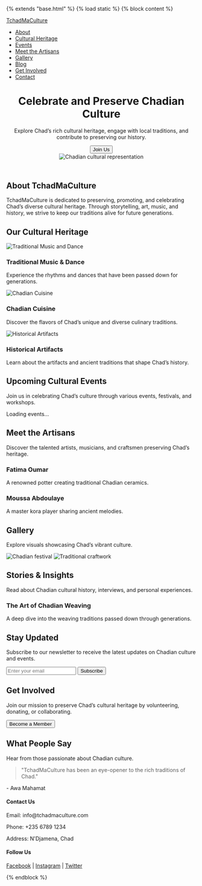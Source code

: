 {% extends "base.html" %}
{% load static %}
{% block content %}

<!-- Navigation Bar -->
<nav class="navbar sticky">
    <div class="navbar-container">
        <a href="/" class="navbar-logo" aria-label="Home">TchadMaCulture</a>
        <ul class="navbar-links">
            <li><a href="#about">About</a></li>
            <li><a href="#heritage">Cultural Heritage</a></li>
            <li><a href="#events">Events</a></li>
            <li><a href="#meet-artisans">Meet the Artisans</a></li>
            <li><a href="#gallery">Gallery</a></li>
            <li><a href="#blog">Blog</a></li>
            <li><a href="#get-involved">Get Involved</a></li>
            <li><a href="#contact">Contact</a></li>
        </ul>
    </div>
</nav>

<header class="hero">
    <div class="hero-container">
        <h1>Celebrate and Preserve Chadian Culture</h1>
        <p>Explore Chad’s rich cultural heritage, engage with local traditions, and contribute to preserving our history.</p>
        <button class="button" aria-label="Join Us">Join Us</button>
    </div>
    <div class="hero-image">
        <img src="{% static 'images/tchad_culture.jpeg' %}" alt="Chadian cultural representation" class="responsive-img" loading="lazy">
    </div>
</header>

<section id="about" class="about">
    <h2>About TchadMaCulture</h2>
    <p>
        TchadMaCulture is dedicated to preserving, promoting, and celebrating Chad’s diverse cultural heritage.
        Through storytelling, art, music, and history, we strive to keep our traditions alive for future generations.
    </p>
</section>

<section id="heritage" class="heritage">
    <h2>Our Cultural Heritage</h2>
    <div class="heritage-grid">
        <div class="heritage-item">
            <img src="{% static 'images/music_dance.jpeg' %}" alt="Traditional Music and Dance" class="responsive-img" loading="lazy">
            <h3>Traditional Music & Dance</h3>
            <p>Experience the rhythms and dances that have been passed down for generations.</p>
        </div>
        <div class="heritage-item">
            <img src="{% static 'images/cuisine.jpeg' %}" alt="Chadian Cuisine" class="responsive-img" loading="lazy">
            <h3>Chadian Cuisine</h3>
            <p>Discover the flavors of Chad’s unique and diverse culinary traditions.</p>
        </div>
        <div class="heritage-item">
            <img src="{% static 'images/artifacts.jpeg' %}" alt="Historical Artifacts" class="responsive-img" loading="lazy">
            <h3>Historical Artifacts</h3>
            <p>Learn about the artifacts and ancient traditions that shape Chad’s history.</p>
        </div>
    </div>
</section>

<section id="events" class="events">
    <h2>Upcoming Cultural Events</h2>
    <p>Join us in celebrating Chad’s culture through various events, festivals, and workshops.</p>
    <div class="event-list" id="dynamic-events">
        <p>Loading events...</p>
    </div>
</section>

<section id="meet-artisans" class="meet-artisans">
    <h2>Meet the Artisans</h2>
    <p>Discover the talented artists, musicians, and craftsmen preserving Chad’s heritage.</p>
    <div class="artisan-list">
        <div class="artisan">
            <h3>Fatima Oumar</h3>
            <p>A renowned potter creating traditional Chadian ceramics.</p>
        </div>
        <div class="artisan">
            <h3>Moussa Abdoulaye</h3>
            <p>A master kora player sharing ancient melodies.</p>
        </div>
    </div>
</section>

<section id="gallery" class="gallery">
    <h2>Gallery</h2>
    <p>Explore visuals showcasing Chad’s vibrant culture.</p>
    <div class="gallery-grid">
        <img src="{% static 'images/gallery1.jpeg' %}" alt="Chadian festival" loading="lazy">
        <img src="{% static 'images/gallery2.jpeg' %}" alt="Traditional craftwork" loading="lazy">
    </div>
</section>

<section id="blog" class="blog">
    <h2>Stories & Insights</h2>
    <p>Read about Chadian cultural history, interviews, and personal experiences.</p>
    <div class="blog-list">
        <div class="blog-post">
            <h3>The Art of Chadian Weaving</h3>
            <p>A deep dive into the weaving traditions passed down through generations.</p>
        </div>
    </div>
</section>

<section id="newsletter" class="newsletter">
    <h2>Stay Updated</h2>
    <p>Subscribe to our newsletter to receive the latest updates on Chadian culture and events.</p>
    <input type="email" placeholder="Enter your email" aria-label="Email Address">
    <button class="button">Subscribe</button>
</section>

<section id="get-involved" class="get-involved">
    <h2>Get Involved</h2>
    <p>Join our mission to preserve Chad’s cultural heritage by volunteering, donating, or collaborating.</p>
    <button class="button">Become a Member</button>
</section>

<section id="testimonials" class="testimonials">
    <h2>What People Say</h2>
    <p>Hear from those passionate about Chadian culture.</p>
    <div class="testimonial">
        <blockquote>"TchadMaCulture has been an eye-opener to the rich traditions of Chad."</blockquote>
        <p>- Awa Mahamat</p>
    </div>
</section>

<footer id="contact">
    <div class="footer-content">
        <div class="contact-info">
            <h4>Contact Us</h4>
            <p>Email: info@tchadmaculture.com</p>
            <p>Phone: +235 6789 1234</p>
            <p>Address: N'Djamena, Chad</p>
        </div>
        <div class="social-media">
            <h4>Follow Us</h4>
            <p>
                <a href="#">Facebook</a> | <a href="#">Instagram</a> | <a href="#">Twitter</a>
            </p>
        </div>
    </div>
</footer>

<script defer>
    document.addEventListener("DOMContentLoaded", function() {
        document.getElementById("dynamic-events").innerHTML = `<div class='event'><h3>Chad Heritage Festival</h3><p>Date: December 5, 2024 | Location: Abeche</p><p>Join us for a grand celebration of Chad's history and traditions.</p></div>`;
    });
</script>

{% endblock %}
